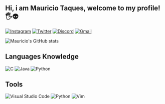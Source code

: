 ## Hi, i am Mauricio Taques, welcome to my profile! 🖐️👽


[![Instagram](https://img.shields.io/badge/Instagram-E4405F?style=for-the-badge&logo=instagram&logoColor=white)](https://www.instagram.com/mautaques_/) [![Twitter](https://img.shields.io/badge/Twitter-1DA1F2?style=for-the-badge&logo=twitter&logoColor=white)](https://twitter.com/mautaques) [![Discord](https://img.shields.io/badge/Discord-7289DA?style=for-the-badge&logo=discord&logoColor=white)](https://discord.com/channels/@me) [![Gmail](https://img.shields.io/badge/Gmail-D14836?style=for-the-badge&logo=gmail&logoColor=white)](https://mail.google.com/mail/u/0/#inbox?compose=GTvVlcSHxTXzhKMlXlGmwxxvznDPgLDLhtPRxRmfrTZmmQxFGztPvfwzrCJRfZdwMTZhTLXBnmBKq)

![Mauricio's GitHub stats](https://github-readme-stats.vercel.app/api?username=mautaques&theme=aura)

## Languages Knowledge 

![C](https://img.shields.io/badge/C-00599C?style=for-the-badge&logo=c&logoColor=white) ![Java](https://img.shields.io/badge/Java-ED8B00?style=for-the-badge&logo=java&logoColor=white) ![Python](https://img.shields.io/badge/Python-3776AB?style=for-the-badge&logo=python&logoColor=white)

## Tools

![Visual Studio Code](https://img.shields.io/badge/Visual_Studio_Code-0078D4?style=for-the-badge&logo=visual%20studio%20code&logoColor=white) ![Python](https://img.shields.io/badge/Eclipse-2C2255?style=for-the-badge&logo=eclipse&logoColor=white) ![Vim](https://img.shields.io/badge/VIM-%2311AB00.svg?&style=for-the-badge&logo=vim&logoColor=white)
